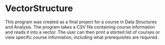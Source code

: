 # VectorStructure

This program was created as a final project for a course in Data Structures and Analysis. The program takes a CSV file containing course information and reads it into a vector. The user can then print a storted list of courses or view specific course information, including what prerequisites are required.
